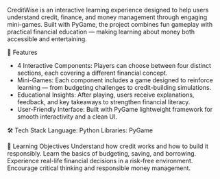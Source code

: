 CreditWise is an interactive learning experience designed to help users understand credit, finance, and money management through engaging mini-games.
Built with PyGame, the project combines fun gameplay with practical financial education — making learning about money both accessible and entertaining.

🧩 Features
- 4 Interactive Components: Players can choose between four distinct sections, each covering a different financial concept.
- Mini-Games: Each component includes a game designed to reinforce learning — from budgeting challenges to credit-building simulations.
- Educational Insights: After playing, users receive explanations, feedback, and key takeaways to strengthen financial literacy.
- User-Friendly Interface: Built with PyGame lightweight framework for smooth interactivity and a clean UI.
  
🛠️ Tech Stack
Language: Python
Libraries: PyGame

🧠 Learning Objectives
Understand how credit works and how to build it responsibly.
Learn the basics of budgeting, saving, and borrowing.
Experience real-life financial decisions in a risk-free environment.
Encourage critical thinking and responsible money management.
